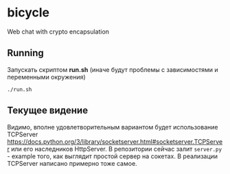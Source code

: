 # bicycle
Web chat with crypto encapsulation

## Running
Запускать скриптом **run.sh** (иначе будут проблемы с зависимостями и переменными окружения)
```
./run.sh
```

## Текущее видение
Видимо, вполне удовлетворительным вариантом будет использование TCPServer 
https://docs.python.org/3/library/socketserver.html#socketserver.TCPServer
или его наследников HttpServer.
В репозитории сейчас залит `server.py` - example того, как выглядит простой сервер на сокетах. В реализации TCPServer написано примерно тоже самое.